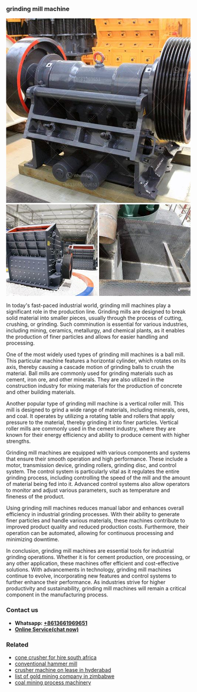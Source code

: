 <h3>grinding mill machine</h3><img src='1706755833.jpg' alt=''><p>In today's fast-paced industrial world, grinding mill machines play a significant role in the production line. Grinding mills are designed to break solid material into smaller pieces, usually through the process of cutting, crushing, or grinding. Such comminution is essential for various industries, including mining, ceramics, metallurgy, and chemical plants, as it enables the production of finer particles and allows for easier handling and processing.</p><p>One of the most widely used types of grinding mill machines is a ball mill. This particular machine features a horizontal cylinder, which rotates on its axis, thereby causing a cascade motion of grinding balls to crush the material. Ball mills are commonly used for grinding materials such as cement, iron ore, and other minerals. They are also utilized in the construction industry for mixing materials for the production of concrete and other building materials.</p><p>Another popular type of grinding mill machine is a vertical roller mill. This mill is designed to grind a wide range of materials, including minerals, ores, and coal. It operates by utilizing a rotating table and rollers that apply pressure to the material, thereby grinding it into finer particles. Vertical roller mills are commonly used in the cement industry, where they are known for their energy efficiency and ability to produce cement with higher strengths.</p><p>Grinding mill machines are equipped with various components and systems that ensure their smooth operation and high performance. These include a motor, transmission device, grinding rollers, grinding disc, and control system. The control system is particularly vital as it regulates the entire grinding process, including controlling the speed of the mill and the amount of material being fed into it. Advanced control systems also allow operators to monitor and adjust various parameters, such as temperature and fineness of the product.</p><p>Using grinding mill machines reduces manual labor and enhances overall efficiency in industrial grinding processes. With their ability to generate finer particles and handle various materials, these machines contribute to improved product quality and reduced production costs. Furthermore, their operation can be automated, allowing for continuous processing and minimizing downtime.</p><p>In conclusion, grinding mill machines are essential tools for industrial grinding operations. Whether it is for cement production, ore processing, or any other application, these machines offer efficient and cost-effective solutions. With advancements in technology, grinding mill machines continue to evolve, incorporating new features and control systems to further enhance their performance. As industries strive for higher productivity and sustainability, grinding mill machines will remain a critical component in the manufacturing process.</p><h3>Contact us</h3><ul><li><strong>Whatsapp:&nbsp;<a href="https://wa.me/8613661969651">+8613661969651</a></strong></li><li><a href="https://swt.shibang-china.com/?git&amp;zhl&amp;grinding mill machine"><strong>Online Service(chat now)</strong></a></li></ul><h3>Related</h3><ul><li><a href='cone crusher for hire south africa.md'>cone crusher for hire south africa</a></li><li><a href='conventional hammer mill.md'>conventional hammer mill</a></li><li><a href='crusher machine on lease in hyderabad.md'>crusher machine on lease in hyderabad</a></li><li><a href='list of gold mining company in zimbabwe.md'>list of gold mining company in zimbabwe</a></li><li><a href='coal mining process machinery.md'>coal mining process machinery</a></li></ul>